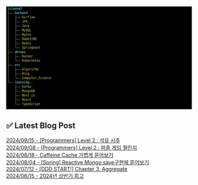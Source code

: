 ![image](./image/231205.png)

## ✅ Latest Blog Post

[2024/09/15 - [Programmers] Level 2 : 석유 시추](http://blog.naver.com/ds4ouj/223585264908?fromRss=true&trackingCode=rss) <br/>
[2024/09/08 - [Programmers] Level 2 : 퍼즐 게임 챌린지](http://blog.naver.com/ds4ouj/223576363677?fromRss=true&trackingCode=rss) <br/>
[2024/08/18 - Caffeine Cache 가볍게 뜯어보기](http://blog.naver.com/ds4ouj/223551963395?fromRss=true&trackingCode=rss) <br/>
[2024/08/04 - [Spring] Reactive Mongo save구현체 뜯어보기](http://blog.naver.com/ds4ouj/223535968937?fromRss=true&trackingCode=rss) <br/>
[2024/07/12 - [DDD START!] Chapter 3. Aggregate](http://blog.naver.com/ds4ouj/223510836404?fromRss=true&trackingCode=rss) <br/>
[2024/06/15 - 2024년 상반기 회고](http://blog.naver.com/ds4ouj/223480451555?fromRss=true&trackingCode=rss) <br/>
